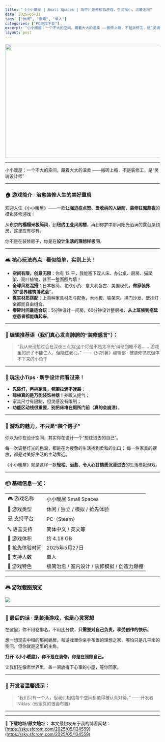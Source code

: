 ```yaml
---
title: "《小小暖屋 | Small Spaces | 简中》装修模拟游戏，空间虽小，温暖无限"
date: 2025-05-31
tags: ["休闲", "像素", "单人"]
categories: ["PC游戏下载"]
excerpt: "小小暖屋：一个不大的空间，藏着大大的温柔 ——搬砖上瘾，不是装修工，是“灵魂设计师” 🏠 游戏简介 · 治愈装修人生的美好重启 欢迎入住《小小暖屋》——一款让强迫症点赞、爱收纳的人破防、装修狂魔熬夜的模拟装修游戏！ 从东京的榻榻米极简风，到纽约工业风阁楼，再到你梦中那间阳光洒满的露台屋顶房，这里应有&hellip;"
layout: post
---
```


<img class="aligncenter size-full wp-image-134560" src="https://sky.sfcrom.com/wp-content/uploads/2025/05/2025053106445327.webp" alt="" width="660" height="370" />

<hr />

小小暖屋：一个不大的空间，藏着大大的温柔
——搬砖上瘾，不是装修工，是“灵魂设计师”

<hr />

<h3>🏠 游戏简介 · 治愈装修人生的美好重启</h3>
欢迎入住《小小暖屋》——一款<strong>让强迫症点赞、爱收纳的人破防、装修狂魔熬夜</strong>的模拟装修游戏！

从<strong>东京的榻榻米极简风</strong>，到<strong>纽约工业风阁楼</strong>，再到你梦中那间阳光洒满的露台屋顶房，这里应有尽有。

你不是在装修房子，你是在<strong>设计生活的理想样板间</strong>。

<hr />

<h3>🛋 核心玩法亮点 · 看似简单，实则上头！</h3>
<ul>
 	<li><strong>空间有限，创意无限</strong>：你有 12 平，我能塞下双人床、办公桌、厨房、猫爬架、观叶植物，甚至一整面照片墙！</li>
 	<li><strong>全球风格混搭</strong>：日本极简、北欧小资、意大利复古、美国现代，<strong>做家装界的“世界建筑博览会”</strong>。</li>
 	<li><strong>真实材质搭配</strong>：上百种家具材质与配色，木地板、铁架床、拱门沙发、壁挂灯全都能自由组合。</li>
 	<li><strong>零碎时间最适合玩</strong>：5分钟设计一间房，60分钟设计整层楼，<strong>从上班族到拖延症患者都能嗨起来</strong>。</li>
</ul>

<hr />

<h3>🧠 编辑推荐语（我们真心发自肺腑的“装修感言”）：</h3>
<blockquote>“我从来没想过会在深夜三点为‘这个灯是不是太冷光’纠结到睡不着……
游戏里的房子不能住人，但能住我心。”
——《码铃薯》编辑部 · 被装修搞疯但停不下来的小鱼干</blockquote>

<hr />

<h3>🎨 玩法小Tips · 新手设计师看过来！</h3>
<ul>
 	<li><strong>先装灯，再挑家具，氛围拉满不迷路</strong>；</li>
 	<li><strong>绿植真的是万能装饰神器！</strong>养眼又提气；</li>
 	<li>家具尺寸有限制，但灵感没有限制；</li>
 	<li><strong>功能区动线很重要，别把床堵在厕所门前（真的会崩溃）</strong>。</li>
</ul>

<hr />

<h3>🧱 游戏的魅力，不只是“装个房子”</h3>
你以为你在设计空间，其实你在设计一个“想住进去的自己”。

每一次调整灯光的色温，都是在为疲惫的生活找到柔和的出口；
每一件家具的摆放，都是对美好生活的主动靠近。

《小小暖屋》就是这样一款<strong>轻松、治愈、令人心甘情愿沉浸进去</strong>的生活模拟游戏。

<hr />

<h3>📦 基础信息一览：</h3>
<table>
<tbody>
<tr>
<td>🎮 游戏名称</td>
<td>小小暖屋 Small Spaces</td>
</tr>
<tr>
<td>🧩 游戏类型</td>
<td>休闲 / 独立 / 模拟 / 抢先体验</td>
</tr>
<tr>
<td>💻 支持平台</td>
<td>PC（Steam）</td>
</tr>
<tr>
<td>🔤 语言支持</td>
<td>简体中文 / 英文等</td>
</tr>
<tr>
<td>🧱 游戏体积</td>
<td>约 4.18 GB</td>
</tr>
<tr>
<td>📅 抢先体验时间</td>
<td>2025年5月27日</td>
</tr>
<tr>
<td>👤 支持人数</td>
<td>单人</td>
</tr>
<tr>
<td>🎨 游戏特色</td>
<td>极简治愈 / 室内设计 / 装修模拟 / 创造力爆棚</td>
</tr>
</tbody>
</table>

<hr />

<h3>🎮 游戏截图预览</h3>
<img src="https://shared.cloudflare.steamstatic.com/store_item_assets/steam/apps/3151380/3349715b866b15efb8dfbecdd5e87c430d1a1116/ss_3349715b866b15efb8dfbecdd5e87c430d1a1116.1920x1080.jpg?t=1748519479" />

<hr />

<h3>💬 最后的话 · 是装潢游戏，也是心灵冥想</h3>
在这里，你不用卷排名，不用比分数，<strong>只需要对自己负责，享受创作的快乐</strong>。

想一想现实中租的那间蜗居，和游戏里你亲手布置的理想之家，哪怕只是几平米的空间，但你就是这里的主角。

<strong>打开《小小暖屋》，你不是在装修，你是在照顾自己。</strong>

让我们在像素世界里，盖一间放得下心事的小屋，等你回家。

<hr />

<h3>📢 开发者温馨提示：</h3>
<blockquote>“我们只有一个人，但我们相信每个空间都值得被认真对待。”
——开发者 Niklas（他家真的很会布置）</blockquote>

<hr />

---
📖 **下载地址/原文地址：** 本文最初发布于我的博客网站：[https://sky.sfcrom.com/2025/05/134559](https://sky.sfcrom.com/2025/05/134559)
